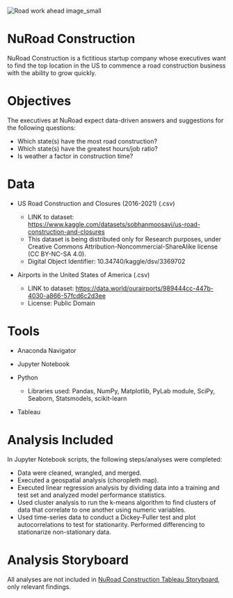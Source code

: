 ![Road work ahead image_small](https://user-images.githubusercontent.com/91081682/172224724-b7d6a171-3ecd-4337-9a05-2111d3886930.jpg) 
# NuRoad Construction
NuRoad Construction is a fictitious startup company whose executives want to find the top location in the US to commence a road construction business with the ability to grow quickly.

# Objectives

The executives at NuRoad expect data-driven answers and suggestions for the following questions:
  - Which state(s) have the most road construction?
  - Which state(s) have the greatest hours/job ratio?
  - Is weather a factor in construction time?
# Data

- US Road Construction and Closures (2016-2021) (.csv)

  - LINK to dataset: https://www.kaggle.com/datasets/sobhanmoosavi/us-road-construction-and-closures
  - This dataset is being distributed only for Research purposes, under Creative Commons Attribution-Noncommercial-ShareAlike license (CC BY-NC-SA 4.0).
  - Digital Object Identifier: 10.34740/kaggle/dsv/3369702

- Airports in the United States of America (.csv)

  - LINK to dataset: https://data.world/ourairports/989444cc-447b-4030-a866-57fcd6c2d3ee
  - License: Public Domain

# Tools

  - Anaconda Navigator

  - Jupyter Notebook

  - Python

    - Libraries used:
      Pandas, NumPy, Matplotlib, PyLab module, SciPy, Seaborn, Statsmodels, scikit-learn

  - Tableau
# Analysis Included
In Jupyter Notebook scripts, the following steps/analyses were completed:
- Data were cleaned, wrangled, and merged.
- Executed a geospatial analysis (choropleth map).
- Executed linear regression analysis by dividing data into a training and test set and analyzed model performance statistics. 
- Used cluster analysis to run the k-means algorithm to find clusters of data that correlate to one another using numeric variables.
- Used time-series data to conduct a Dickey-Fuller test and plot autocorrelations to test for stationarity. Performed differencing to stationarize non-stationary data.
# Analysis Storyboard
All analyses are not included in [NuRoad Construction Tableau Storyboard](https://public.tableau.com/views/NuRoadConstruction/NuRoadConstructionStoryboard?:language=en-US&publish=yes&:display_count=n&:origin=viz_share_link), only relevant findings.
